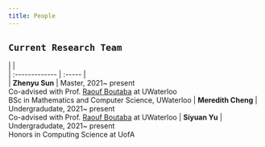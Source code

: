 ```yaml
---
title: People
---
```


[comment]: # (## <span style="color:#452325"> PEOPLE </span>)

<style>
table {
    background-color: #fff1e5;
    box-shadow: 0px 0px 0px inset;
    }
table thead th { 
  border-bottom: 0px solid #fff1e5; 
  background-color: #fff1e5;
}
th{
    display: none;
}
th, td { 
  padding: 0px;
  padding-right: 10px; 
  padding-top: 0px;
  padding-bottom: 20px;
  width: auto;
  vertical-align: top;
  border: 2px solid #fff1e5;
}
tr:hover {background-color: #F2DFCE;}
</style>


## `Current Research Team`

|                       |                                  
| :-------------        | :-----                 |  
| **Zhenyu Sun**        | Master, 2021~ present  <br> Co-advised with Prof. [Raouf Boutaba](http://rboutaba.cs.uwaterloo.ca) at UWaterloo <br> BSc in Mathematics and Computer Science, UWaterloo 
| **Meredith Cheng**    | Undergradudate, 2021~ present  <br> Co-advised with Prof. [Raouf Boutaba](http://rboutaba.cs.uwaterloo.ca) at UWaterloo 
| **Siyuan Yu**         | Undergradudate, 2021~ present <br> Honors in Computing Science at UofA
 
